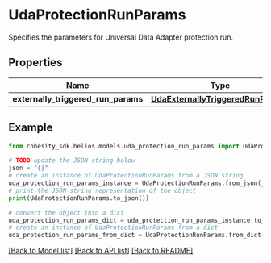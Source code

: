 # UdaProtectionRunParams

Specifies the parameters for Universal Data Adapter protection run.

## Properties

Name | Type | Description | Notes
------------ | ------------- | ------------- | -------------
**externally_triggered_run_params** | [**UdaExternallyTriggeredRunParams**](UdaExternallyTriggeredRunParams.md) |  | [optional] 

## Example

```python
from cohesity_sdk.helios.models.uda_protection_run_params import UdaProtectionRunParams

# TODO update the JSON string below
json = "{}"
# create an instance of UdaProtectionRunParams from a JSON string
uda_protection_run_params_instance = UdaProtectionRunParams.from_json(json)
# print the JSON string representation of the object
print(UdaProtectionRunParams.to_json())

# convert the object into a dict
uda_protection_run_params_dict = uda_protection_run_params_instance.to_dict()
# create an instance of UdaProtectionRunParams from a dict
uda_protection_run_params_from_dict = UdaProtectionRunParams.from_dict(uda_protection_run_params_dict)
```
[[Back to Model list]](../README.md#documentation-for-models) [[Back to API list]](../README.md#documentation-for-api-endpoints) [[Back to README]](../README.md)


